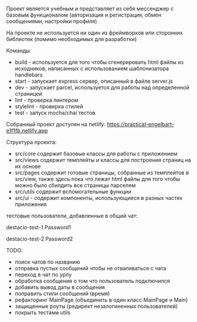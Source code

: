 Проект является учебным и представляет из себя мессенджер с базовым функционалом (авторизация и регистрация, обмен сообщениями, настройки профиля)

На проекте не используется ни один из фреймворков или сторонних библиотек (помимо необходимых для разработки)

Команды:

- build - используется для того чтобы сгенерировать html файлы из исходников, написанных с использованием шаблонизатора handlebars
- start - запускает express сервер, описанный в файле server.js
- dev - запускает parcel, используется для работы над определенной страницей
- lint - проверка линтером
- stylelint - проверка стилей
- test - запуск mocha/chai тестов

Собранный проект доступен на netlify:
https://practical-engelbart-e1f1fb.netlify.app

Структура проекта:

- src/core содержит базовые классы для работы с приложением
- src/views содержит темплейты и классы для построения страниц на их основе
- src/pages содержит готовые страницы, собранные из темплейтов в src/view, также здесь пока что лежат html файлы для того чтобы можно было сбилдить все страницы парселем
- src/utils содержит вспомогательные функции
- src/ui - содержит компоненты, использующиеся в разных частях приложения

тестовые пользователи, добавленные в общий чат:

destacio-test-1
Password1

destacio-test-2
Password2

TODO:

- поиск чатов по названию
- отправка пустых сообщений чтобы не отваливаться с чата
- переход в чат по урлу
- обработка сообщения о том что пользователь подключился
- добавить вывод даты в сообщения
- поправить стили сообщений (время)
- рефакторинг MainPage (объединить в один класс MainPage и Main)
- защищенные роуты (редирект незалогиненных пользователей)
- покрыть тестами utils

